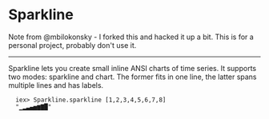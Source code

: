 # Sparkline

Note from @mbilokonsky - I forked this and hacked it up a bit. This is for a personal project, probably don't use it.

------

Sparkline lets you create small inline ANSI charts of time series. It supports
two modes: sparkline and chart. The former fits in one line, the latter spans
multiple lines and has labels.

      iex> Sparkline.sparkline [1,2,3,4,5,6,7,8]
      "▁▂▃▄▅▆▇█"


